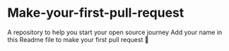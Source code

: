 # Make-your-first-pull-request
A repository to help you start your open source journey 
Add your name in this Readme file to make your first pull request 🚀
